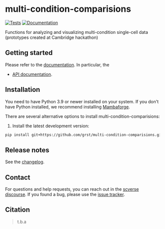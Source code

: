 # multi-condition-comparisions

[![Tests][badge-tests]][link-tests]
[![Documentation][badge-docs]][link-docs]

[badge-tests]: https://img.shields.io/github/actions/workflow/status/grst/multi-condition-comparisions/test.yaml?branch=main
[link-tests]: https://github.com/scverse/multi-condition-comparisons/actions/workflows/test.yml
[badge-docs]: https://img.shields.io/readthedocs/multi-condition-comparisions

Functions for analyzing and visualizing multi-condition single-cell data (prototypes created at Cambridge hackathon)

## Getting started

Please refer to the [documentation][link-docs]. In particular, the

-   [API documentation][link-api].

## Installation

You need to have Python 3.9 or newer installed on your system. If you don't have
Python installed, we recommend installing [Mambaforge](https://github.com/conda-forge/miniforge#mambaforge).

There are several alternative options to install multi-condition-comparisions:

<!--
1) Install the latest release of `multi-condition-comparisions` from `PyPI <https://pypi.org/project/multi-condition-comparisions/>`_:

```bash
pip install multi-condition-comparisions
```
-->

1. Install the latest development version:

```bash
pip install git+https://github.com/grst/multi-condition-comparisions.git@main
```

## Release notes

See the [changelog][changelog].

## Contact

For questions and help requests, you can reach out in the [scverse discourse][scverse-discourse].
If you found a bug, please use the [issue tracker][issue-tracker].

## Citation

> t.b.a

[scverse-discourse]: https://discourse.scverse.org/
[issue-tracker]: https://github.com/grst/multi-condition-comparisions/issues
[changelog]: https://multi-condition-comparisions.readthedocs.io/latest/changelog.html
[link-docs]: https://multi-condition-comparisions.readthedocs.io
[link-api]: https://multi-condition-comparisions.readthedocs.io/latest/api.html

